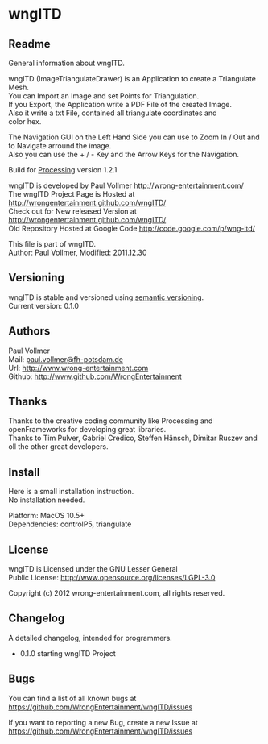 # wngITD


## Readme  
General information about wngITD.  

wngITD (ImageTriangulateDrawer) is an Application to create a Triangulate Mesh.  
You can Import an Image and set Points for Triangulation.  
If you Export, the Application write a PDF File of the created Image.  
Also it write a txt File, contained all triangulate coordinates and  
color hex.  

The Navigation GUI on the Left Hand Side you can use to Zoom In / Out and to Navigate arround the image.  
Also you can use the + / - Key and the Arrow Keys for the Navigation.

Build for [Processing](http://www.processing.org/) version 1.2.1  

wngITD is developed by Paul Vollmer http://wrong-entertainment.com/  
The wngITD Project Page is Hosted at http://wrongentertainment.github.com/wngITD/  
Check out for New released Version at http://wrongentertainment.github.com/wngITD/  
Old Repository Hosted at Google Code http://code.google.com/p/wng-itd/  

This file is part of wngITD.  
Author: Paul Vollmer, Modified: 2011.12.30  


## Versioning 
wngITD is stable and versioned using [semantic versioning](http://semver.org/).  
Current version: 0.1.0  


## Authors
Paul Vollmer  
Mail: paul.vollmer@fh-potsdam.de  
Url: http://www.wrong-entertainment.com  
Github: http://www.github.com/WrongEntertainment  


## Thanks
Thanks to the creative coding community like Processing and openFrameworks for developing great libraries.  
Thanks to Tim Pulver, Gabriel Credico, Steffen Hänsch, Dimitar Ruszev and oll the other great developers.  


## Install
Here is a small installation instruction.  
No installation needed.  

Platform:
MacOS 10.5+  
Dependencies:
controlP5, triangulate  


## License 
wngITD is Licensed under the GNU Lesser General  
Public License: http://www.opensource.org/licenses/LGPL-3.0  

Copyright (c) 2012 wrong-entertainment.com, all rights reserved.  


## Changelog
A detailed changelog, intended for programmers.  

- 0.1.0
  starting wngITD Project


## Bugs  
You can find a list of all known bugs at  
https://github.com/WrongEntertainment/wngITD/issues  

If you want to reporting a new Bug, create a new Issue at  
https://github.com/WrongEntertainment/wngITD/issues  
